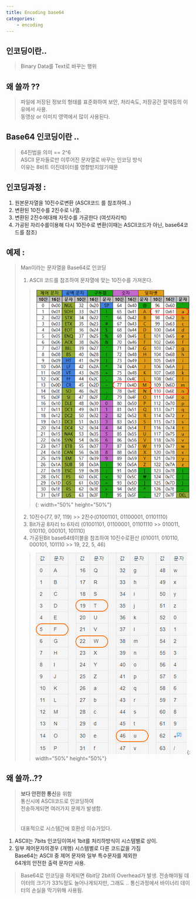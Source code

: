 ```yaml
---
title: Encoding base64 
categories: 
    - encoding 
---
```


## 인코딩이란..
> Binary Data를 Text로 바꾸는 행위

## 왜 쓸까 ??
> 파일에 저장된 정보의 형태를 표준화하여 보안, 처리속도, 저장공간 절약등의 이유에서 사용.<br>
동영상 or 이미지 영역에서 많이 사용된다. 

## Base64 인코딩이란 .. 
> 64진법을 의미 == 2^6 <br>
> ASCII 문자들로만 이루어진 문자열로 바꾸는 인코딩 방식 <br>
> 이유는 8비트 이진데이터를 영향받지않기때문

## 인코딩과정 :
1. 원본문자열을 10진수로변환 (ASCII코드 를 참조하여..)
2. 변환된 10진수를 2진수로 나열.
3. 변환된 2진수에대해 자릿수를 가공한다 (여섯자리씩)
4. 가공된 자리수를이용해 다시 10진수로 변환(이때는 ASCII코드가 아닌, base64코드를 참조)

## 예제 :
> Man이라는 문자열을 Base64로 인코딩
> 1. ASCII 코드를 참조하여 문자열에 맞는 10진수를 가져온다. 
>>  ![base64Eg](/assets/postImg/ASCIICode.png){: width="50%" height="50%"}
> 2. 10진수(77, 97, 119) >> 2진수(01001101, 01100001, 01101110)
> 3. Bit가공 8자리 to 6자리 (01001101, 01100001, 01101110 >> 010011, 010110, 000101, 101110)
> 4. 가공된Bit base64테이블을 참조하여 10진수로환산 (010011, 010110, 000101, 101110 >> 19, 22, 5, 46)
>> ![base64Eg](/assets/postImg/Base64Table.png){: width="50%" height="50%"} 

## 왜 쓸까..??
> <b>보다 안전한 통신</b>을 위함<br>
통신시에 ASCII코드로 인코딩하여 <br>
전송하게되면 여러가지 문제가 발생함.<br><br><br>
대표적으로 시스템간에 호환성 이슈가있다.<br>
1. ASCII는 7bits 인코딩이여서 1bit를 처리하방식이 시스템별로 상이.
2. 일부 제어문자의경우 (개행) 시스템별로 다른 코드값을 가짐 <br>
Base64는 ASCII 중 제어 문자와 일부 특수문자를 제외한 <br>
64개의 안전한 출력 문자만 사용. 
>
> Base64로 인코딩을 하게되면 6bit당 2bit의 Overhead가 발생.
전송해야될 데이터의 크기가 33%정도 늘어나게되지만,
그래도 .. 통신과정에서 바이너리 데이터의 손실을 막기위해 사용됨.
